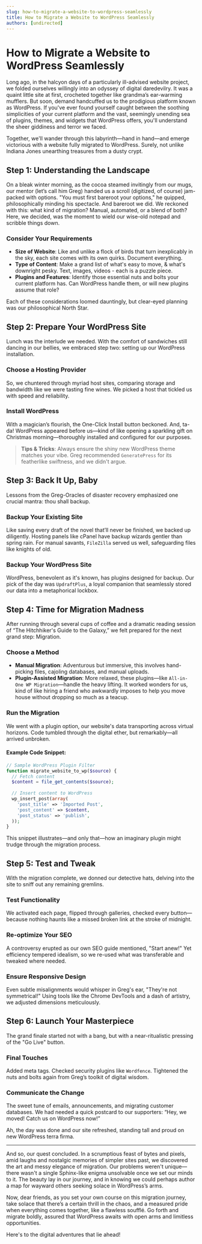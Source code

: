 ```yaml
---
slug: how-to-migrate-a-website-to-wordpress-seamlessly
title: How to Migrate a Website to WordPress Seamlessly
authors: [undirected]
---
```



# How to Migrate a Website to WordPress Seamlessly

Long ago, in the halcyon days of a particularly ill-advised website project, we folded ourselves willingly into an odyssey of digital daredevilry. It was a quaint little site at first, crocheted together like grandma’s ear-warming mufflers. But soon, demand handcuffed us to the prodigious platform known as WordPress. If you've ever found yourself caught between the soothing simplicities of your current platform and the vast, seemingly unending sea of plugins, themes, and widgets that WordPress offers, you'll understand the sheer giddiness and terror we faced.

Together, we'll wander through this labyrinth—hand in hand—and emerge victorious with a website fully migrated to WordPress. Surely, not unlike Indiana Jones unearthing treasures from a dusty crypt.

## Step 1: Understanding the Landscape

On a bleak winter morning, as the cocoa steamed invitingly from our mugs, our mentor (let’s call him Greg) handed us a scroll (digitized, of course) jam-packed with options. "You must first bareroot your options," he quipped, philosophically minding his spectacle. And bareroot we did. We reckoned with this: what kind of migration? Manual, automated, or a blend of both? Here, we decided, was the moment to wield our wise-old notepad and scribble things down.

### Consider Your Requirements

- **Size of Website**: Like and unlike a flock of birds that turn inexplicably in the sky, each site comes with its own quirks. Document everything.
- **Type of Content**: Make a grand list of what's easy to move, & what's downright pesky. Text, images, videos - each is a puzzle piece.
- **Plugins and Features**: Identify those essential nuts and bolts your current platform has. Can WordPress handle them, or will new plugins assume that role?

Each of these considerations loomed dauntingly, but clear-eyed planning was our philosophical North Star.

## Step 2: Prepare Your WordPress Site

Lunch was the interlude we needed. With the comfort of sandwiches still dancing in our bellies, we embraced step two: setting up our WordPress installation.

### Choose a Hosting Provider

So, we chuntered through myriad host sites, comparing storage and bandwidth like we were tasting fine wines. We picked a host that tickled us with speed and reliability. 

### Install WordPress

With a magician’s flourish, the One-Click Install button beckoned. And, ta-da! WordPress appeared before us—kind of like opening a sparkling gift on Christmas morning—thoroughly installed and configured for our purposes.

> **Tips & Tricks**: Always ensure the shiny new WordPress theme matches your vibe. Greg recommended `GeneratePress` for its featherlike swiftness, and we didn't argue.

## Step 3: Back It Up, Baby 

Lessons from the Greg-Oracles of disaster recovery emphasized one crucial mantra: thou shall backup.

### Backup Your Existing Site

Like saving every draft of the novel that’ll never be finished, we backed up diligently. Hosting panels like cPanel have backup wizards gentler than spring rain. For manual savants, `FileZilla` served us well, safeguarding files like knights of old.

### Backup Your WordPress Site

WordPress, benevolent as it's known, has plugins designed for backup. Our pick of the day was `UpdraftPlus`, a loyal companion that seamlessly stored our data into a metaphorical lockbox.

## Step 4: Time for Migration Madness

After running through several cups of coffee and a dramatic reading session of “The Hitchhiker's Guide to the Galaxy,” we felt prepared for the next grand step: Migration.

### Choose a Method

- **Manual Migration**: Adventurous but immersive, this involves hand-picking files, cajoling databases, and manual uploads.
- **Plugin-Assisted Migration**: More relaxed, these plugins—like `All-in-One WP Migration`—handle the heavy lifting. It worked wonders for us, kind of like hiring a friend who awkwardly imposes to help you move house without dropping so much as a teacup.

### Run the Migration

We went with a plugin option, our website's data transporting across virtual horizons. Code tumbled through the digital ether, but remarkably—all arrived unbroken.

#### Example Code Snippet:

```php
// Sample WordPress Plugin Filter
function migrate_website_to_wp($source) {
  // Fetch content
  $content = file_get_contents($source);
  
  // Insert content to WordPress
  wp_insert_post(array(
    'post_title' => 'Imported Post',
    'post_content' => $content,
    'post_status' => 'publish',
  ));
}
```
This snippet illustrates—and only that—how an imaginary plugin might trudge through the migration process.

## Step 5: Test and Tweak

With the migration complete, we donned our detective hats, delving into the site to sniff out any remaining gremlins.

### Test Functionality

We activated each page, flipped through galleries, checked every button—because nothing haunts like a missed broken link at the stroke of midnight.

### Re-optimize Your SEO

A controversy erupted as our own SEO guide mentioned, "Start anew!" Yet efficiency tempered idealism, so we re-used what was transferable and tweaked where needed.

### Ensure Responsive Design

Even subtle misalignments would whisper in Greg's ear, "They're not symmetrical!" Using tools like the Chrome DevTools and a dash of artistry, we adjusted dimensions meticulously.

## Step 6: Launch Your Masterpiece

The grand finale started not with a bang, but with a near-ritualistic pressing of the "Go Live" button.

### Final Touches

Added meta tags. Checked security plugins like `Wordfence`. Tightened the nuts and bolts again from Greg’s toolkit of digital wisdom.

### Communicate the Change

The sweet tune of emails, announcements, and migrating customer databases. We had needed a quick postcard to our supporters: “Hey, we moved! Catch us on WordPress now!”

Ah, the day was done and our site refreshed, standing tall and proud on new WordPress terra firma.

---

And so, our quest concluded. In a scrumptious feast of bytes and pixels, amid laughs and nostalgic memories of simpler sites past, we discovered the art and messy elegance of migration. Our problems weren't unique—there wasn't a single Sphinx-like enigma unsolvable once we set our minds to it. The beauty lay in our journey, and in knowing we could perhaps author a map for wayward others seeking solace in WordPress’s arms.

Now, dear friends, as you set your own course on this migration journey, take solace that there’s a certain thrill in the chaos, and a measured pride when everything comes together, like a flawless soufflé. Go forth and migrate boldly, assured that WordPress awaits with open arms and limitless opportunities.

Here's to the digital adventures that lie ahead!